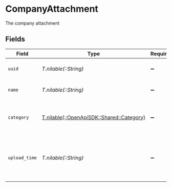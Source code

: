# CompanyAttachment

The company attachment


## Fields

| Field                                                                        | Type                                                                         | Required                                                                     | Description                                                                  |
| ---------------------------------------------------------------------------- | ---------------------------------------------------------------------------- | ---------------------------------------------------------------------------- | ---------------------------------------------------------------------------- |
| `uuid`                                                                       | *T.nilable(::String)*                                                        | :heavy_minus_sign:                                                           | UUID of the company attachment                                               |
| `name`                                                                       | *T.nilable(::String)*                                                        | :heavy_minus_sign:                                                           | name of the file uploaded                                                    |
| `category`                                                                   | [T.nilable(::OpenApiSDK::Shared::Category)](../../models/shared/category.md) | :heavy_minus_sign:                                                           | The category of the company attachment                                       |
| `upload_time`                                                                | *T.nilable(::String)*                                                        | :heavy_minus_sign:                                                           | The ISO 8601 timestamp of when an attachment was uploaded                    |
